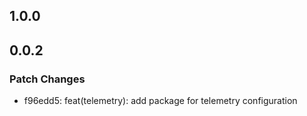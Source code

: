 ## 1.0.0

## 0.0.2

### Patch Changes

- f96edd5: feat(telemetry): add package for telemetry configuration

